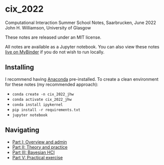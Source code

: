 # cix_2022
Computational Interaction Summer School Notes, Saarbrucken, June 2022
John H. Williamson, University of Glasgow

These notes are released under an MIT license.

All notes are available as a Jupyter notebook. You can also view these notes [live on MyBinder]() if you do not wish to run locally.

## Installing

I recommend having [Anaconda]() pre-installed. To create a clean environment for these notes (my recommended approach):

* `conda create -n cix_2022_jhw`
* `conda activate cix_2022_jhw`
* `conda install ipykernel`
* `pip install -r requirements.txt`
* `jupyter notebook`

## Navigating

* [Part I: Overview and admin](i_outline.ipynb)
* [Part II: Theory and practice](ii_theory_and_practice.ipynb)
* [Part III: Bayesian HCI](iii_bayesian_hci.ipynb)
* [Part V: Practical exercise](v_practical_task.ipynb)
